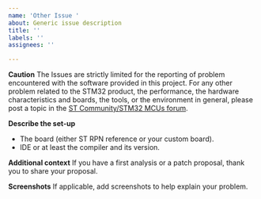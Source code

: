 ```yaml
---
name: 'Other Issue '
about: Generic issue description
title: ''
labels: ''
assignees: ''

---
```


**Caution**
The Issues are strictly limited for the reporting of problem encountered with the software provided in this project.
For any other problem related to the STM32 product, the performance, the hardware characteristics and boards, the tools, or the environment in general, please post a topic in the [ST Community/STM32 MCUs forum](https://community.st.com/s/group/0F90X000000AXsASAW/stm32-mcus).

**Describe the set-up**
 * The board (either ST RPN reference or your custom board).
 * IDE or at least the compiler and its version.

**Additional context**
If you have a first analysis or a patch proposal, thank you to share your proposal.

**Screenshots**
If applicable, add screenshots to help explain your problem.
